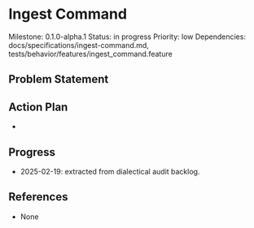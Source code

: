 # Ingest Command
Milestone: 0.1.0-alpha.1
Status: in progress
Priority: low
Dependencies: docs/specifications/ingest-command.md, tests/behavior/features/ingest_command.feature

## Problem Statement
<description>


## Action Plan
- <tasks>

## Progress
- 2025-02-19: extracted from dialectical audit backlog.

## References
- None
